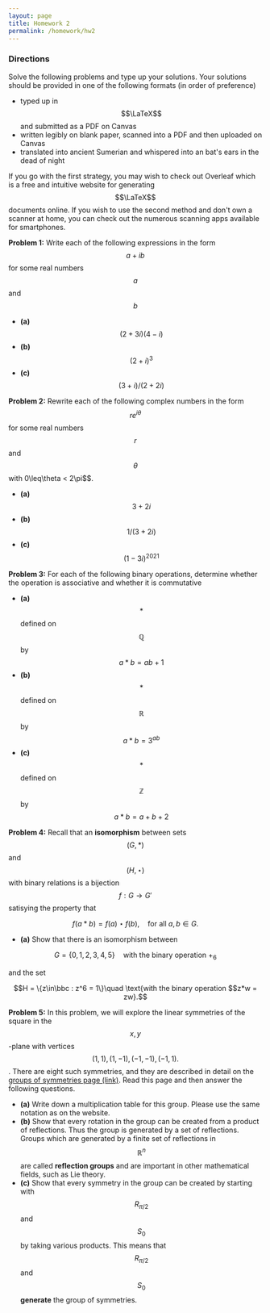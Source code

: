 ```yaml
---
layout: page
title: Homework 2
permalink: /homework/hw2
---
```


### Directions
Solve the following problems and type up your solutions.  Your solutions should be provided in one of the following formats (in order of preference)
* typed up in $$\LaTeX$$ and submitted as a PDF on Canvas
* written legibly on blank paper, scanned into a PDF and then uploaded on Canvas
* translated into ancient Sumerian and whispered into an bat's ears in the dead of night

If you go with the first strategy, you may wish to check out Overleaf which is a free and intuitive website for generating $$\LaTeX$$ documents online.
If you wish to use the second method and don't own a scanner at home, you can check out the numerous scanning apps available for smartphones.

**Problem 1:** Write each of the following expressions in the form $$a + ib$$ for some real numbers $$a$$ and $$b$$
* **(a)** $$(2 + 3i)(4-i)$$
* **(b)** $$(2 + i)^3$$
* **(c)** $$(3 + i)/(2 + 2i)$$

**Problem 2:** Rewrite each of the following complex numbers in the form $$re^{i\theta}$$ for some real numbers $$r$$ and $$\theta$$ with $0$\leq\theta < 2\pi$$.
* **(a)** $$3 + 2i$$
* **(b)** $$1/(3 + 2i)$$
* **(c)** $$(1 - 3i)^{2021}$$

**Problem 3:** For each of the following binary operations, determine whether the operation is associative and whether it is commutative
* **(a)** $$*$$ defined on $$\mathbb Q$$ by $$a*b = ab + 1$$
* **(b)** $$*$$ defined on $$\mathbb R$$ by $$a*b = 3^{ab}$$
* **(c)** $$*$$ defined on $$\mathbb Z$$ by $$a*b = a + b + 2$$

**Problem 4:** Recall that an **isomorphism** between sets $$(G,*)$$ and $$(H,\star)$$ with binary relations is a bijection $$f: G\rightarrow G'$$ satisying the property that

$$f(a*b) = f(a)\star f(b),\quad\text{for all $a,b\in G$}.$$

* **(a)** Show that there is an isomorphism between

$$G = \{0,1,2,3,4,5\}\quad \text{with the binary operation $+_6$}$$

and the set

$$H = \{z\in\bbc : z^6 = 1\}\quad \text{with the binary operation $$z*w = zw}.$$


**Problem 5:** In this problem, we will explore the linear symmetries of the square in the $$x,y$$-plane with vertices $$(1,1),(1,-1),(-1,-1),(-1,1).$$.
There are eight such symmetries, and they are described in detail on the <a target="_parent" href="https://wcasper.github.io/math407spring2021/topics/symmetry-groups.html">groups of symmetries page (link)</a>.  Read this page and then answer the following questions.

* **(a)** Write down a multiplication table for this group.  Please use the same notation as on the website.
* **(b)** Show that every rotation in the group can be created from a product of reflections.  Thus the group is generated by a set of reflections.  Groups which are generated by a finite set of reflections in $$\mathbb R^n$$ are called **reflection groups** and are important in other mathematical fields, such as Lie theory.
* **(c)** Show that every symmetry in the group can be created by starting with $$R_{\pi/2}$$ and $$S_0$$ by taking various products.  This means that $$R_{\pi/2}$$ and $$S_0$$ **generate** the group of symmetries.






